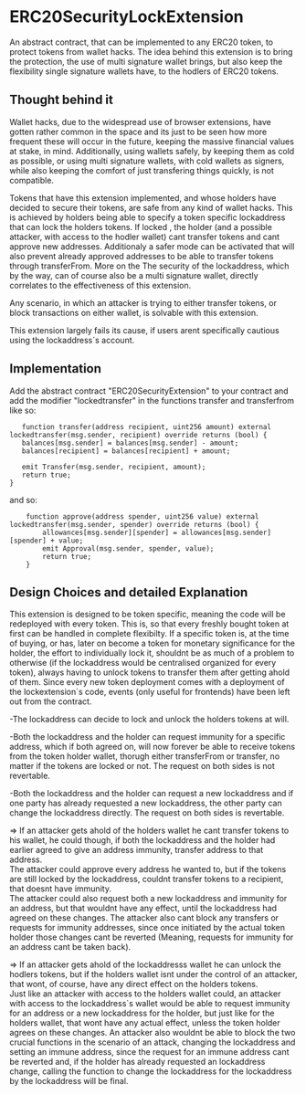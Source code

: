 # ERC20SecurityLockExtension

An abstract contract, that can be implemented to any ERC20 token, to protect tokens from wallet hacks. The idea behind this extension is to bring the protection, the use of multi signature wallet brings, but also keep the flexibility single signature wallets have, to the hodlers of ERC20 tokens.

## Thought behind it

Wallet hacks, due to the widespread use of browser extensions, have gotten rather common in the space and its just to be seen how more frequent these will occur in the future, keeping the massive financial values at stake, in mind. Additionally, using wallets safely, by keeping them as cold as possible, or using multi signature wallets, with cold wallets as signers, while also keeping the comfort of just transfering things quickly, is not compatible.

Tokens that have this extension implemented, and whose holders have decided to secure their tokens, are safe from any kind of wallet hacks.
This is achieved by holders being able to specify a token specific lockaddress that can lock the holders tokens. If locked , the holder (and a possible attacker, with access to the hodler wallet) cant transfer tokens and cant approve new addresses. Additionaly a safer mode can be activated that will also prevent already approved addresses to be able to transfer tokens through transferFrom. More on the  The security of the lockaddress, which by the way, can of course also be a multi signature wallet, directly correlates to the effectiveness of this extension.

Any scenario, in which an attacker is trying to either transfer tokens, or block transactions on either wallet, is solvable with this extension.

This extension largely fails its cause, if users arent specifically cautious using the lockaddress´s account.

## Implementation

Add the abstract contract "ERC20SecurityExtension" to your contract and add the modifier "lockedtransfer" in the functions transfer and transferfrom like so:
```solidity
   function transfer(address recipient, uint256 amount) external lockedtransfer(msg.sender, recipient) override returns (bool) {
   balances[msg.sender] = balances[msg.sender] - amount;
   balances[recipient] = balances[recipient] + amount;

   emit Transfer(msg.sender, recipient, amount);
   return true;
}
```
    
and so:
```solidity
    function approve(address spender, uint256 value) external lockedtransfer(msg.sender, spender) override returns (bool) {
        allowances[msg.sender][spender] = allowances[msg.sender][spender] + value;
        emit Approval(msg.sender, spender, value);
        return true;
    }
```
## Design Choices and detailed Explanation

This extension is designed to be token specific, meaning the code will be redeployed with every token. This is, so that every freshly bought token at first can be handled in complete flexibilty. If a specific token is, at the time of buying, or has, later on become a token for monetary significance for the holder, the effort to individually lock it, shouldnt be as much of a problem to otherwise (if the lockaddress would be centralised organized for every token), always having to unlock tokens to transfer them after getting ahold of them.
Since every new token deployment comes with a deployment of the lockextension`s code, events (only useful for frontends) have been left out from the contract.

-The lockaddress can decide to lock and unlock the holders tokens at will.

-Both the lockaddress and the holder can request immunity for a specific address, which if both agreed on, will now forever be able to receive tokens from the token holder wallet, thorugh either transferFrom or transfer, no matter if the tokens are locked or not. The request on both sides is not revertable.

-Both the lockaddress and the holder can request a new lockaddress and if one party has already requested a new lockaddress, the other party can change the lockaddress directly. The request on both sides is revertable.

=> If an attacker gets ahold of the holders wallet he cant transfer tokens to his wallet, he could though, if both the lockaddress and the holder had earlier agreed to give an address immunity, transfer address to that address.<br>
The attacker could approve every address he wanted to, but if the tokens are still locked by the lockaddress, couldnt transfer tokens to a recipient, that doesnt have immunity.<br>
The attacker could also request both a new lockaddress and immunity for an address, but that wouldnt have any effect, until the lockaddress had agreed on these changes. The attacker also cant block any transfers or requests for immunity addresses, since once initiated by the actual token holder those changes cant be reverted (Meaning, requests for immunity for an address cant be taken back).

=> If an attacker gets ahold of the lockaddresss wallet he can unlock the hodlers tokens, but if the holders wallet isnt under the control of an attacker, that wont, of course, have any direct effect on the holders tokens. <br>
Just like an attacker with access to the holders wallet could, an attacker with access to the lockaddress`s wallet would be able to request immunity for an address or a new lockaddress for the holder, but just like for the holders wallet, that wont have any actual effect, unless the token holder agrees on these changes. An attacker also wouldnt be able to block the two crucial functions in the scenario of an attack, changing the lockaddress and setting an immune address, since the request for an immune address cant be reverted and, if the holder has already requested an lockaddress change, calling the function to change the lockaddress for the lockaddress by the lockaddress will be final.
